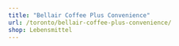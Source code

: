 ```yaml
---
title: "Bellair Coffee Plus Convenience"
url: /toronto/bellair-coffee-plus-convenience/
shop: Lebensmittel
---
```

